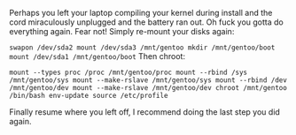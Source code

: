 Perhaps you left your laptop compiling your kernel during install and the cord miraculously unplugged and the battery ran out.
Oh fuck you gotta do everything again. Fear not! Simply re-mount your disks again:

`
swapon /dev/sda2
mount /dev/sda3 /mnt/gentoo
mkdir /mnt/gentoo/boot
mount /dev/sda1 /mnt/gentoo/boot
`
Then chroot:

`
mount --types proc /proc /mnt/gentoo/proc
mount --rbind /sys /mnt/gentoo/sys
mount --make-rslave /mnt/gentoo/sys
mount --rbind /dev /mnt/gentoo/dev
mount --make-rslave /mnt/gentoo/dev
chroot /mnt/gentoo /bin/bash
env-update
source /etc/profile
`

Finally resume where you left off, I recommend doing the last step you did again.
